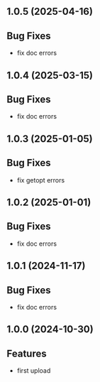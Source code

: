 ## 1.0.5 (2025-04-16)

## Bug Fixes

- fix doc errors

## 1.0.4 (2025-03-15)

## Bug Fixes

  - fix doc errors

## 1.0.3 (2025-01-05)

## Bug Fixes

  - fix getopt errors

## 1.0.2 (2025-01-01)

## Bug Fixes

  - fix doc errors

## 1.0.1 (2024-11-17)

## Bug Fixes

  - fix doc errors

## 1.0.0 (2024-10-30)

## Features

- first upload